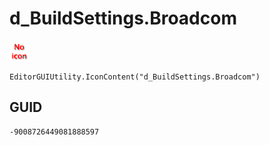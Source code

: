 # d_BuildSettings.Broadcom
![](/img/d_BuildSettings.Broadcom.png)

``` CSharp
EditorGUIUtility.IconContent("d_BuildSettings.Broadcom")
```
## GUID
```
-9008726449081888597
```

